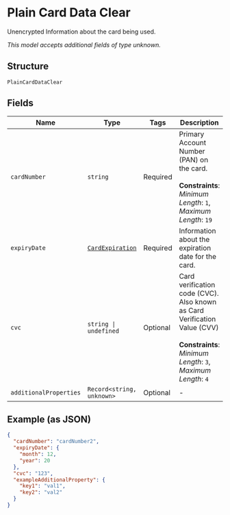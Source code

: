 
# Plain Card Data Clear

Unencrypted Information about the card being used.

*This model accepts additional fields of type unknown.*

## Structure

`PlainCardDataClear`

## Fields

| Name | Type | Tags | Description |
|  --- | --- | --- | --- |
| `cardNumber` | `string` | Required | Primary Account Number (PAN) on the card.<br><br>**Constraints**: *Minimum Length*: `1`, *Maximum Length*: `19` |
| `expiryDate` | [`CardExpiration`](../../doc/models/card-expiration.md) | Required | Information about the expiration date for the card. |
| `cvc` | `string \| undefined` | Optional | Card verification code (CVC). Also known as Card Verification Value (CVV)<br><br>**Constraints**: *Minimum Length*: `3`, *Maximum Length*: `4` |
| `additionalProperties` | `Record<string, unknown>` | Optional | - |

## Example (as JSON)

```json
{
  "cardNumber": "cardNumber2",
  "expiryDate": {
    "month": 12,
    "year": 20
  },
  "cvc": "123",
  "exampleAdditionalProperty": {
    "key1": "val1",
    "key2": "val2"
  }
}
```

